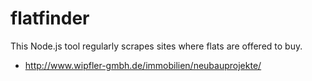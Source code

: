 # flatfinder
This Node.js tool regularly scrapes sites where flats are offered to buy.

* http://www.wipfler-gmbh.de/immobilien/neubauprojekte/